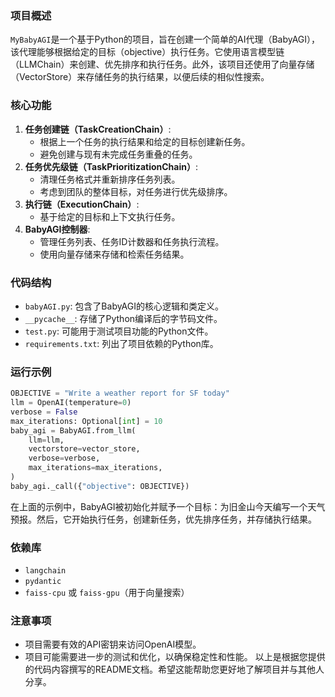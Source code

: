 ### 项目概述
`MyBabyAGI`是一个基于Python的项目，旨在创建一个简单的AI代理（BabyAGI），该代理能够根据给定的目标（objective）执行任务。它使用语言模型链（LLMChain）来创建、优先排序和执行任务。此外，该项目还使用了向量存储（VectorStore）来存储任务的执行结果，以便后续的相似性搜索。
### 核心功能
1. **任务创建链（TaskCreationChain）**:
   - 根据上一个任务的执行结果和给定的目标创建新任务。
   - 避免创建与现有未完成任务重叠的任务。
2. **任务优先级链（TaskPrioritizationChain）**:
   - 清理任务格式并重新排序任务列表。
   - 考虑到团队的整体目标，对任务进行优先级排序。
3. **执行链（ExecutionChain）**:
   - 基于给定的目标和上下文执行任务。
4. **BabyAGI控制器**:
   - 管理任务列表、任务ID计数器和任务执行流程。
   - 使用向量存储来存储和检索任务结果。
### 代码结构
- `babyAGI.py`: 包含了BabyAGI的核心逻辑和类定义。
- `__pycache__`: 存储了Python编译后的字节码文件。
- `test.py`: 可能用于测试项目功能的Python文件。
- `requirements.txt`: 列出了项目依赖的Python库。
### 运行示例
```python
OBJECTIVE = "Write a weather report for SF today"
llm = OpenAI(temperature=0)
verbose = False
max_iterations: Optional[int] = 10
baby_agi = BabyAGI.from_llm(
    llm=llm,
    vectorstore=vector_store,
    verbose=verbose,
    max_iterations=max_iterations,
)
baby_agi._call({"objective": OBJECTIVE})
```
在上面的示例中，BabyAGI被初始化并赋予一个目标：为旧金山今天编写一个天气预报。然后，它开始执行任务，创建新任务，优先排序任务，并存储执行结果。
### 依赖库
- `langchain`
- `pydantic`
- `faiss-cpu` 或 `faiss-gpu`（用于向量搜索）
### 注意事项
- 项目需要有效的API密钥来访问OpenAI模型。
- 项目可能需要进一步的测试和优化，以确保稳定性和性能。
以上是根据您提供的代码内容撰写的README文档。希望这能帮助您更好地了解项目并与其他人分享。
